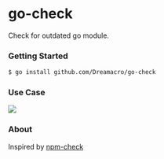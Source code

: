 # go-check

Check for outdated go module.

### Getting Started

```sh
$ go install github.com/Dreamacro/go-check
```

### Use Case

<a href="https://asciinema.org/a/tJRdR9Ir5hFQ5S6sgRwLSL4aY" target="_blank" rel="noopener noreferrer"><img src="https://asciinema.org/a/tJRdR9Ir5hFQ5S6sgRwLSL4aY.svg" /></a>

### About

Inspired by [npm-check](https://github.com/dylang/npm-check)
